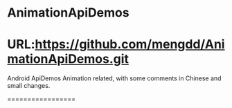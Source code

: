 AnimationApiDemos
=================

URL:https://github.com/mengdd/AnimationApiDemos.git
=================
Android ApiDemos Animation related, with some comments in Chinese and small changes.

=================


